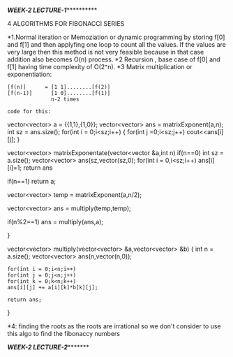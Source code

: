 *****************************************************************WEEK-2 LECTURE-1***************************************************************************

4 ALGORITHMS FOR FIBONACCI SERIES

*1.Normal iteration or Memoziation or dynamic programming by storing f[0] and f[1] and then applyfing one loop to count all the values. If the values are very large then this method
is not very feasible because in that case addition also becomes O(n) process.
*2 Recursion , base case of f[0] and f[1] having time complexity of O(2^n).
*3 Matrix multiplication or exponentiation:
   
    [f(n)]      = [1 1]........[f(2)]
    [f(n-1)]      [1 0]........[f(1)]
                  n-2 times
                  
    code for this:
    
vector<vector<int>> a = {{1,1},{1,0}};
vector<vector<int>> ans = matrixExponent(a,n);
int sz = ans.size();
for(int i = 0;i<sz;i++)
{
    for(int j =0;i<sz;j++)
    cout<<ans[i][j];
}

vector<vector<int>> matrixExponentate(vector<vector<int> &a,int n)
 if(n==0)
 int sz = a.size();
 vector<vector<int>> ans(sz,vector<int>(sz,0);
 for(int i = 0,i<sz;i++)
 ans[i][i]=1;
 return ans

 if(n==1)
 return a;

 vector<vector<int>> temp = matrixExponent(a,n/2);

vector<vector<int>> ans = multiply(temp,temp);

if(n%2==1)
 ans = multiply(ans,a);


}

vector<vector<int>> multiply(vector<vector<int>> &a,vector<vector<int>> &b)
{
    int n = a.size();
    vector<vector<int>> ans(n,vector<int>(n,0));

    for(int i = 0;i<n;i++)
    for(int j = 0;j<n;j++)
    for(int k = 0;k<n;k++)
    ans[i][j] += a[i][k]*b[k][j];

    return ans;
}
         
   
 *4: finding the roots as the roots are irrational so we don't consider to use this algo to find the fibonaccy numbers
   
      
      
      
*********************************************************************WEEK-2 LECTURE-2****************************************************************************
      
      
   
   
   
   
   
   
   
   

